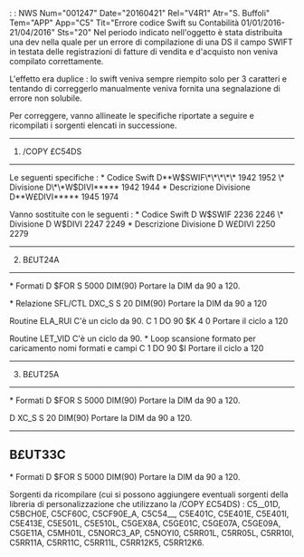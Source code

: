  :  : NWS Num="001247" Date="20160421" Rel="V4R1" Atr="S. Buffoli" Tem="APP" App="C5" Tit="Errore codice Swift su Contabilità 01/01/2016-21/04/2016" Sts="20"
Nel periodo indicato nell'oggetto è stata distribuita una dev nella quale per un errore di compilazione di una DS il campo SWIFT in testata delle registrazioni di fatture di vendita e d'acquisto non veniva compilato correttamente.

L'effetto era duplice :  lo swift veniva sempre riempito solo per 3 caratteri e tentando di correggerlo manualmente veniva fornita una segnalazione di errore non solubile.

Per correggere, vanno allineate le specifiche riportate a seguire e ricompilati i sorgenti elencati in successione.

--------------------------------------------------
1. /COPY £C54DS
--------------------------------------------------
Le seguenti specifiche : 
 \* Codice Swift
D\*\*W$SWIF\*\*\*\*\*         1942   1952
 \* Divisione
D\*\*W$DIVI\*\*\*\*\*         1942   1944
 \* Descrizione Divisione
D\*\*W£DIVI\*\*\*\*\*         1945   1974

Vanno sostituite con le seguenti : 
 \* Codice Swift
D  W$SWIF              2236   2246
 \* Divisione
D  W$DIVI              2247   2249
 \* Descrizione Divisione
D  W£DIVI              2250   2279

--------------------------------------------------
2. B£UT24A
--------------------------------------------------
 \* Formati
D  $FOR           S           5000    DIM(90)
Portare la DIM da 90 a 120.

 \* Relazione SFL/CTL
DXC_S             S             20    DIM(90)
Portare la DIM da 90 a 120

Routine ELA_RUI
C'è un ciclo da 90.
C     1             DO        90            $K                4 0
Portare il ciclo a 120

Routine LET_VID
C'è un ciclo da 90.
 \* Loop scansione formato per caricamento nomi formati e campi
C     1             DO        90            $I
Portare il ciclo a 120

--------------------------------------------------
3. B£UT25A
--------------------------------------------------
 \* Formati
D  $FOR           S           5000    DIM(90)
Portare la DIM da 90 a 120.

D XC_S            S             20    DIM(90)
Portare la DIM da 90 a 120.

--------------------------------------------------
B£UT33C
--------------------------------------------------
 \* Formati
D  $FOR           S           5000    DIM(90)
Portare la DIM da 90 a 120.

Sorgenti da ricompilare (cui si possono aggiungere eventuali sorgenti della libreria di personalizzazione che utilizzano la /COPY £C54DS) :  C5__01D, C5BCH0E, C5CF60C, C5CF90E_A, C5C54__, C5E401C, C5E401E, C5E401I, C5E413E, C5E501L, C5E510L, C5GEX8A, C5GE01C, C5GE07A, C5GE09A, C5GE11A,
C5MH01L, C5NORC3_AP, C5NOYI0, C5RR01L, C5RR05L, C5RR10I, C5RR11A, C5RR11C, C5RR11L, C5RR12K5, C5RR12K6.

